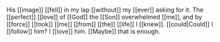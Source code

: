 His [[image]] [[fell]] in my lap [[without]] my [[ever]] asking for it. The [[perfect]] [[love]] of [[God]] the [[Son]] overwhelmed [[me]], and by [[force]] [[took]] [[me]] [[from]] [[the]] [[life]] I [[knew]]. [[could|Could]] I [[follow]] him? I [[love]] him. [[Maybe]] that is enough. 